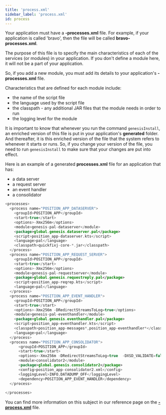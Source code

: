 ```yaml
---
title: 'process.xml'
sidebar_label: 'process.xml'
id: process
---
```


Your application must have a **-processes.xml** file. For example, if your application is called 'bravo', then the file will be called **bravo-processes.xml**.

The purpose of this file is to specify the main characteristics of each of the services (or modules) in your application. If you don't define a module here, it will not be a part of your application.

So, if you add a new module, you must add its details to your application's **-processes.xml** file.

Characteristics that are defined for each module include:
- the name of the script file
- the language used by the script file
- the classpath - any additional JAR files that the module needs in order to run
- the logging level for the module

It is important to know that whenever you run the command `genesisInstall`, an enriched version of this file is put in your application's **generated** folder. And thereafter, it is this enriched version of the file that the system refers to whenever it starts or runs. So, if you change your version of the file, you need to run `genesisInstall` to make sure that your changes are put into effect.

Here is an example of a generated **processes.xml** file for an application that has:

- a data server
- a request server
- an event handler
- a consolidator

```kotlin
<processes>
  <process name="POSITION_APP_DATASERVER">
    <groupId>POSITION_APP</groupId>
    <start>true</start>
    <options>-Xmx256m</options>
    <module>genesis-pal-dataserver</module>
    <package>global.genesis.dataserver.pal</package>
    <script>position_app-dataserver.kts</script>
    <language>pal</language>
    <classpath>quickfixj-core-*.jar</classpath>
  </process>
  <process name="POSITION_APP_REQUEST_SERVER">
    <groupId>POSITION_APP</groupId>
    <start>true</start>
    <options>-Xmx256m</options>
    <module>genesis-pal-requestserver</module>
    <package>global.genesis.requestreply.pal</package>
    <script>position_app-reqrep.kts</script>
    <language>pal</language>
  </process>
  <process name="POSITION_APP_EVENT_HANDLER">
    <groupId>POSITION_APP</groupId>
    <start>true</start>
    <options>-Xmx256m -DRedirectStreamsToLog=true</options>
    <module>genesis-pal-eventhandler</module>
    <package>global.genesis.eventhandler.pal</package>
    <script>position_app-eventhandler.kts</script>
    <classpath>position_app-messages*,position_app-eventhandler*</classpath>
    <language>pal</language>
  </process>
  <process name="POSITION_APP_CONSOLIDATOR">
      <groupId>POSITION_APP</groupId>
      <start>true</start>
      <options>-Xmx256m -DRedirectStreamsToLog=true  -DXSD_VALIDATE=false</options>
      <module>consolidator2</module>
      <package>global.genesis.consolidator2</package>
      <config>position_app-consolidator2.xml</config>
      <loggingLevel>INFO,DATADUMP_OFF</loggingLevel>
      <dependency>POSITION_APP_EVENT_HANDLER</dependency>
  </process>
  
</processes>

```

You can find more information on this subject in our reference page on the [**-process.xml**](/server/configuring-runtime/processes/) file.
